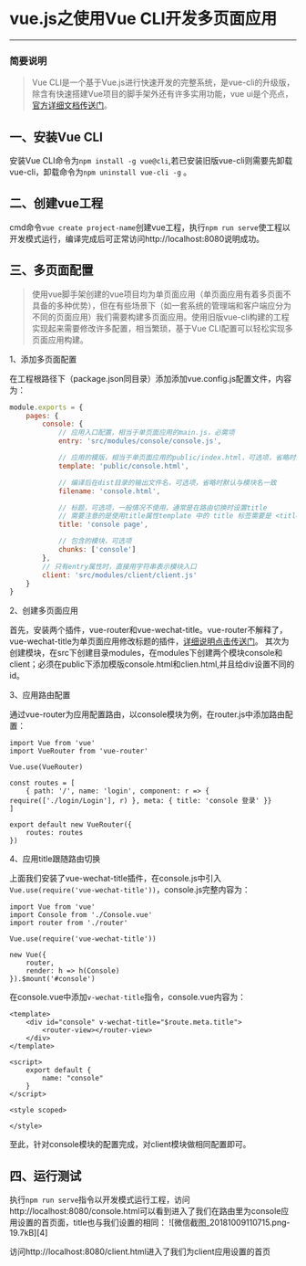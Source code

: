 # vue.js之使用Vue CLI开发多页面应用


---
### 简要说明
> Vue CLI是一个基于Vue.js进行快速开发的完整系统，是vue-cli的升级版，除含有快速搭建Vue项目的脚手架外还有许多实用功能，vue ui是个亮点，[官方详细文档传送门](https://cli.vuejs.org/zh/guide)。

## 一、安装Vue CLI
安装Vue CLI命令为`npm install -g vue@cli`,若已安装旧版vue-cli则需要先卸载vue-cli，卸载命令为`npm uninstall vue-cli -g` 。

## 二、创建vue工程
cmd命令`vue create project-name`创建vue工程，执行`npm run serve`使工程以开发模式运行，编译完成后可正常访问http://localhost:8080说明成功。

## 三、多页面配置
> 使用vue脚手架创建的vue项目均为单页面应用（单页面应用有着多页面不具备的多种优势），但在有些场景下（如一套系统的管理端和客户端应分为不同的页面应用）我们需要构建多页面应用。使用旧版vue-cli构建的工程实现起来需要修改许多配置，相当繁琐，基于Vue CLI配置可以轻松实现多页面应用构建。

1、添加多页面配置

在工程根路径下（package.json同目录）添加添加vue.config.js配置文件，内容为：
```js
module.exports = {
    pages: {
        console: {
            // 应用入口配置，相当于单页面应用的main.js，必需项
            entry: 'src/modules/console/console.js',

            // 应用的模版，相当于单页面应用的public/index.html，可选项，省略时默认与模块名一致
            template: 'public/console.html',

            // 编译后在dist目录的输出文件名，可选项，省略时默认与模块名一致
            filename: 'console.html',

            // 标题，可选项，一般情况不使用，通常是在路由切换时设置title
            // 需要注意的是使用title属性template 中的 title 标签需要是 <title><%= htmlWebpackPlugin.options.title %></title>
            title: 'console page',

            // 包含的模块，可选项
            chunks: ['console']
        },
        // 只有entry属性时，直接用字符串表示模块入口
        client: 'src/modules/client/client.js'
    }
}
```

2、创建多页面应用

首先，安装两个插件，vue-router和vue-wechat-title。vue-router不解释了，vue-wechat-title为单页面应用修改标题的插件，[详细说明点击传送门](https://www.npmjs.com/package/vue-wechat-title)。
其次为创建模块，在src下创建目录modules，在modules下创建两个模块console和client；必须在public下添加模版console.html和clien.html,并且给div设置不同的id。

3、应用路由配置

通过vue-router为应用配置路由，以console模块为例，在router.js中添加路由配置：
```
import Vue from 'vue'
import VueRouter from 'vue-router'

Vue.use(VueRouter)

const routes = [
    { path: '/', name: 'login', component: r => { require(['./login/Login'], r) }, meta: { title: 'console 登录' }}
]

export default new VueRouter({
    routes: routes
})
```

4、应用title跟随路由切换

上面我们安装了vue-wechat-title插件，在console.js中引入`Vue.use(require('vue-wechat-title'))`，console.js完整内容为：
```
import Vue from 'vue'
import Console from './Console.vue'
import router from './router'

Vue.use(require('vue-wechat-title'))

new Vue({
    router,
    render: h => h(Console)
}).$mount('#console')
```
在console.vue中添加`v-wechat-title`指令，console.vue内容为：
```
<template>
    <div id="console" v-wechat-title="$route.meta.title">
        <router-view></router-view>
    </div>
</template>

<script>
    export default {
        name: "console"
    }
</script>

<style scoped>

</style>
```
至此，针对console模块的配置完成，对client模块做相同配置即可。
## 四、运行测试
执行`npm run serve`指令以开发模式运行工程，访问http://localhost:8080/console.html可以看到进入了我们在路由里为console应用设置的首页面，title也与我们设置的相同：
![微信截图_20181009110715.png-19.7kB][4]

访问http://localhost:8080/client.html进入了我们为client应用设置的首页
